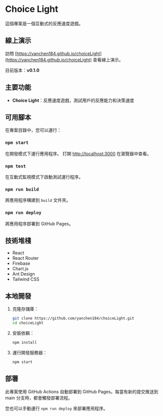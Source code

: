 # Choice Light

這個專案是一個互動式的反應速度遊戲。

## 線上演示

訪問 [https://yanchen184.github.io/choiceLight](https://yanchen184.github.io/choiceLight) 查看線上演示。

目前版本：**v0.1.0**

## 主要功能

- **Choice Light**：反應速度遊戲，測試用戶的反應能力和決策速度

## 可用腳本

在專案目錄中，您可以運行：

### `npm start`

在開發模式下運行應用程序。
打開 [http://localhost:3000](http://localhost:3000) 在瀏覽器中查看。

### `npm test`

在互動式監視模式下啟動測試運行程序。

### `npm run build`

將應用程序構建到 `build` 文件夾。

### `npm run deploy`

將應用程序部署到 GitHub Pages。

## 技術堆棧

- React
- React Router
- Firebase
- Chart.js
- Ant Design
- Tailwind CSS

## 本地開發

1. 克隆存儲庫：
   ```bash
   git clone https://github.com/yanchen184/choiceLight.git
   cd choiceLight
   ```

2. 安裝依賴：
   ```bash
   npm install
   ```

3. 運行開發服務器：
   ```bash
   npm start
   ```

## 部署

此專案使用 GitHub Actions 自動部署到 GitHub Pages。每當有新的提交推送到 main 分支時，都會觸發部署流程。

您也可以手動運行 `npm run deploy` 來部署應用程序。
